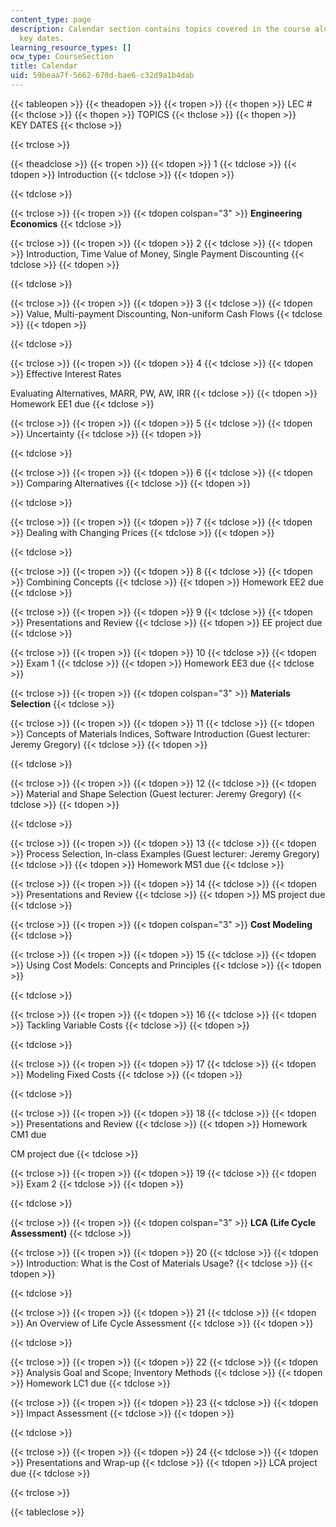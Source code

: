 ```yaml
---
content_type: page
description: Calendar section contains topics covered in the course along with the
  key dates.
learning_resource_types: []
ocw_type: CourseSection
title: Calendar
uid: 59beaa7f-5662-670d-bae6-c32d9a1b4dab
---
```


{{< tableopen >}}
{{< theadopen >}}
{{< tropen >}}
{{< thopen >}}
LEC #
{{< thclose >}}
{{< thopen >}}
TOPICS
{{< thclose >}}
{{< thopen >}}
KEY DATES
{{< thclose >}}

{{< trclose >}}

{{< theadclose >}}
{{< tropen >}}
{{< tdopen >}}
1
{{< tdclose >}}
{{< tdopen >}}
Introduction
{{< tdclose >}}
{{< tdopen >}}

{{< tdclose >}}

{{< trclose >}}
{{< tropen >}}
{{< tdopen colspan="3" >}}
**Engineering Economics**
{{< tdclose >}}

{{< trclose >}}
{{< tropen >}}
{{< tdopen >}}
2
{{< tdclose >}}
{{< tdopen >}}
Introduction, Time Value of Money, Single Payment Discounting
{{< tdclose >}}
{{< tdopen >}}

{{< tdclose >}}

{{< trclose >}}
{{< tropen >}}
{{< tdopen >}}
3
{{< tdclose >}}
{{< tdopen >}}
Value, Multi-payment Discounting, Non-uniform Cash Flows
{{< tdclose >}}
{{< tdopen >}}

{{< tdclose >}}

{{< trclose >}}
{{< tropen >}}
{{< tdopen >}}
4
{{< tdclose >}}
{{< tdopen >}}
Effective Interest Rates  
  
Evaluating Alternatives, MARR, PW, AW, IRR
{{< tdclose >}}
{{< tdopen >}}
Homework EE1 due
{{< tdclose >}}

{{< trclose >}}
{{< tropen >}}
{{< tdopen >}}
5
{{< tdclose >}}
{{< tdopen >}}
Uncertainty
{{< tdclose >}}
{{< tdopen >}}

{{< tdclose >}}

{{< trclose >}}
{{< tropen >}}
{{< tdopen >}}
6
{{< tdclose >}}
{{< tdopen >}}
Comparing Alternatives
{{< tdclose >}}
{{< tdopen >}}

{{< tdclose >}}

{{< trclose >}}
{{< tropen >}}
{{< tdopen >}}
7
{{< tdclose >}}
{{< tdopen >}}
Dealing with Changing Prices
{{< tdclose >}}
{{< tdopen >}}

{{< tdclose >}}

{{< trclose >}}
{{< tropen >}}
{{< tdopen >}}
8
{{< tdclose >}}
{{< tdopen >}}
Combining Concepts
{{< tdclose >}}
{{< tdopen >}}
Homework EE2 due
{{< tdclose >}}

{{< trclose >}}
{{< tropen >}}
{{< tdopen >}}
9
{{< tdclose >}}
{{< tdopen >}}
Presentations and Review
{{< tdclose >}}
{{< tdopen >}}
EE project due
{{< tdclose >}}

{{< trclose >}}
{{< tropen >}}
{{< tdopen >}}
10
{{< tdclose >}}
{{< tdopen >}}
Exam 1
{{< tdclose >}}
{{< tdopen >}}
Homework EE3 due
{{< tdclose >}}

{{< trclose >}}
{{< tropen >}}
{{< tdopen colspan="3" >}}
**Materials Selection**
{{< tdclose >}}

{{< trclose >}}
{{< tropen >}}
{{< tdopen >}}
11
{{< tdclose >}}
{{< tdopen >}}
Concepts of Materials Indices, Software Introduction (Guest lecturer: Jeremy Gregory)
{{< tdclose >}}
{{< tdopen >}}

{{< tdclose >}}

{{< trclose >}}
{{< tropen >}}
{{< tdopen >}}
12
{{< tdclose >}}
{{< tdopen >}}
Material and Shape Selection (Guest lecturer: Jeremy Gregory)
{{< tdclose >}}
{{< tdopen >}}

{{< tdclose >}}

{{< trclose >}}
{{< tropen >}}
{{< tdopen >}}
13
{{< tdclose >}}
{{< tdopen >}}
Process Selection, In-class Examples (Guest lecturer: Jeremy Gregory)
{{< tdclose >}}
{{< tdopen >}}
Homework MS1 due
{{< tdclose >}}

{{< trclose >}}
{{< tropen >}}
{{< tdopen >}}
14
{{< tdclose >}}
{{< tdopen >}}
Presentations and Review
{{< tdclose >}}
{{< tdopen >}}
MS project due
{{< tdclose >}}

{{< trclose >}}
{{< tropen >}}
{{< tdopen colspan="3" >}}
**Cost Modeling**
{{< tdclose >}}

{{< trclose >}}
{{< tropen >}}
{{< tdopen >}}
15
{{< tdclose >}}
{{< tdopen >}}
Using Cost Models: Concepts and Principles
{{< tdclose >}}
{{< tdopen >}}

{{< tdclose >}}

{{< trclose >}}
{{< tropen >}}
{{< tdopen >}}
16
{{< tdclose >}}
{{< tdopen >}}
Tackling Variable Costs
{{< tdclose >}}
{{< tdopen >}}

{{< tdclose >}}

{{< trclose >}}
{{< tropen >}}
{{< tdopen >}}
17
{{< tdclose >}}
{{< tdopen >}}
Modeling Fixed Costs
{{< tdclose >}}
{{< tdopen >}}

{{< tdclose >}}

{{< trclose >}}
{{< tropen >}}
{{< tdopen >}}
18
{{< tdclose >}}
{{< tdopen >}}
Presentations and Review
{{< tdclose >}}
{{< tdopen >}}
Homework CM1 due  
  
CM project due
{{< tdclose >}}

{{< trclose >}}
{{< tropen >}}
{{< tdopen >}}
19
{{< tdclose >}}
{{< tdopen >}}
Exam 2
{{< tdclose >}}
{{< tdopen >}}

{{< tdclose >}}

{{< trclose >}}
{{< tropen >}}
{{< tdopen colspan="3" >}}
**LCA (Life Cycle Assessment)**
{{< tdclose >}}

{{< trclose >}}
{{< tropen >}}
{{< tdopen >}}
20
{{< tdclose >}}
{{< tdopen >}}
Introduction: What is the Cost of Materials Usage?
{{< tdclose >}}
{{< tdopen >}}

{{< tdclose >}}

{{< trclose >}}
{{< tropen >}}
{{< tdopen >}}
21
{{< tdclose >}}
{{< tdopen >}}
An Overview of Life Cycle Assessment
{{< tdclose >}}
{{< tdopen >}}

{{< tdclose >}}

{{< trclose >}}
{{< tropen >}}
{{< tdopen >}}
22
{{< tdclose >}}
{{< tdopen >}}
Analysis Goal and Scope; Inventory Methods
{{< tdclose >}}
{{< tdopen >}}
Homework LC1 due
{{< tdclose >}}

{{< trclose >}}
{{< tropen >}}
{{< tdopen >}}
23
{{< tdclose >}}
{{< tdopen >}}
Impact Assessment
{{< tdclose >}}
{{< tdopen >}}

{{< tdclose >}}

{{< trclose >}}
{{< tropen >}}
{{< tdopen >}}
24
{{< tdclose >}}
{{< tdopen >}}
Presentations and Wrap-up
{{< tdclose >}}
{{< tdopen >}}
LCA project due
{{< tdclose >}}

{{< trclose >}}

{{< tableclose >}}